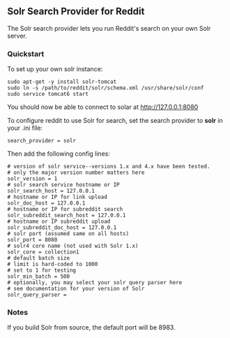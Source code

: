 ## Solr Search Provider for Reddit

The Solr search provider lets you run Reddit's search on your own Solr server.


### Quickstart

To set up your own solr instance:

```
sudo apt-get -y install solr-tomcat
sudo ln -s /path/to/reddit/solr/schema.xml /usr/share/solr/conf
sudo service tomcat6 start
```

You should now be able to connect to solar at http://127.0.0.1:8080

To configure reddit to use Solr for search, set the search provider to **solr**
in your .ini file:

```
search_provider = solr
```

Then add the following config lines:
```
# version of solr service--versions 1.x and 4.x have been tested. 
# only the major version number matters here
solr_version = 1
# solr search service hostname or IP
solr_search_host = 127.0.0.1
# hostname or IP for link upload
solr_doc_host = 127.0.0.1
# hostname or IP for subreddit search
solr_subreddit_search_host = 127.0.0.1
# hostname or IP subreddit upload
solr_subreddit_doc_host = 127.0.0.1
# solr port (assumed same on all hosts)
solr_port = 8080
# solr4 core name (not used with Solr 1.x)
solr_core = collection1
# default batch size 
# limit is hard-coded to 1000
# set to 1 for testing
solr_min_batch = 500
# optionally, you may select your solr query parser here
# see documentation for your version of Solr
solr_query_parser = 
```

### Notes

If you build Solr from source, the default port will be 8983.

